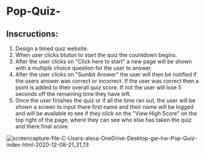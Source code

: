 # Pop-Quiz-

## Inscructions:

1. Design a timed quiz website.
2. When user clicks btuton to start the quiz the countdown begins.
3. After the user clicks on "Click here to start" a new page will be shown with a multiple choice question for the user to answer.
4. After the user clicks on "Sumbit Answer" the user will then be notified if the users answer was correct or incorrect. If the user was correct then a point is added to their overall quiz score. If not the user will lose 5 seconds off the remaining time they have left.
5. Once the user finishes the quiz or if all the time ran out, the user will be shown a screen to input there first name and their name will be logged and will be available to see if they click on the "View High Score" on the top right of the page, where they can see who else has taken the quiz and there final score.

![screencapture-file-C-Users-alexa-OneDrive-Desktop-gw-hw-Pop-Quiz-index-html-2020-12-08-21_31_13](https://user-images.githubusercontent.com/69173896/101566305-c227c600-399c-11eb-8eac-24d2f5c3afed.png)
